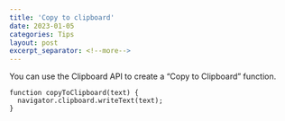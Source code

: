 ```yaml
---
title: 'Copy to clipboard'
date: 2023-01-05
categories: Tips
layout: post
excerpt_separator: <!--more-->
---
```


You can use the Clipboard API to create a “Copy to Clipboard” function.

```JS
function copyToClipboard(text) {
  navigator.clipboard.writeText(text);
}
```
